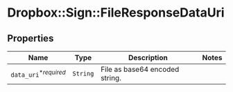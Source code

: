 # Dropbox::Sign::FileResponseDataUri



## Properties

| Name | Type | Description | Notes |
| ---- | ---- | ----------- | ----- |
| `data_uri`<sup>*_required_</sup> | ```String``` |  File as base64 encoded string.  |  |

